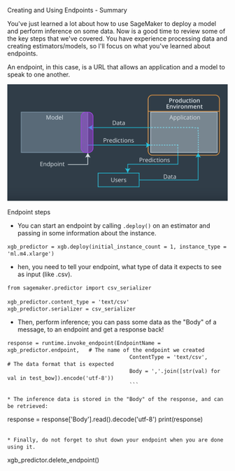 Creating and Using Endpoints - Summary

You've just learned a lot about how to use SageMaker to deploy a model and perform inference on some data. Now is a good time to review some of the key steps that we've covered. You have experience processing data and creating estimators/models, so I'll focus on what you've learned about endpoints.

An endpoint, in this case, is a URL that allows an application and a model to speak to one another.

![](./Images/model-app-endpoint.png)

Endpoint steps
* You can start an endpoint by calling `.deploy()` on an estimator and passing in some information about the instance.

```
xgb_predictor = xgb.deploy(initial_instance_count = 1, instance_type = 'ml.m4.xlarge')
```

* hen, you need to tell your endpoint, what type of data it expects to see as input (like .csv).

```
from sagemaker.predictor import csv_serializer

xgb_predictor.content_type = 'text/csv'
xgb_predictor.serializer = csv_serializer
```
* Then, perform inference; you can pass some data as the "Body" of a message, to an endpoint and get a response back!

```
response = runtime.invoke_endpoint(EndpointName = xgb_predictor.endpoint,   # The name of the endpoint we created
                                       ContentType = 'text/csv',                     # The data format that is expected
                                       Body = ','.join([str(val) for val in test_bow]).encode('utf-8'))
                                       ```

* The inference data is stored in the "Body" of the response, and can be retrieved:

```
response = response['Body'].read().decode('utf-8')
print(response)
```

* Finally, do not forget to shut down your endpoint when you are done using it.

```
xgb_predictor.delete_endpoint()
```

